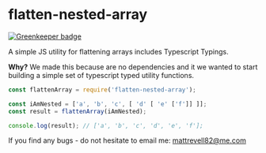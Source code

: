 # flatten-nested-array

[![Greenkeeper badge](https://badges.greenkeeper.io/admmasters/flatten-nested-array.svg)](https://greenkeeper.io/)

A simple JS utility for flattening arrays includes Typescript Typings.

**Why?**
We made this because are no dependencies and it we wanted to start building a simple set of typescript typed utility functions.

```js
const flattenArray = require('flatten-nested-array');

const iAmNested = ['a', 'b', 'c', [ 'd' [ 'e' ['f']] ]];
const result = flattenArray(iAmNested);

console.log(result); // ['a', 'b', 'c', 'd', 'e', 'f'];
```

If you find any bugs - do not hesitate to email me:
mattrevell82@me.com